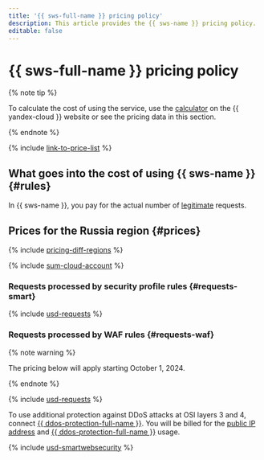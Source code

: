 ```yaml
---
title: '{{ sws-full-name }} pricing policy'
description: This article provides the {{ sws-name }} pricing policy.
editable: false
---
```


# {{ sws-full-name }} pricing policy



{% note tip %}




To calculate the cost of using the service, use the [calculator](https://yandex.cloud/en/prices?state=2e8dfeb93503#calculator) on the {{ yandex-cloud }} website or see the pricing data in this section.


{% endnote %}

{% include [link-to-price-list](../_includes/pricing/link-to-price-list.md) %}

## What goes into the cost of using {{ sws-name }} {#rules}

In {{ sws-name }}, you pay for the actual number of [legitimate](concepts/rules.md#rule-action) requests.

## Prices for the Russia region {#prices}

{% include [pricing-diff-regions](../_includes/pricing-diff-regions.md) %}

{% include [sum-cloud-account](../_includes/smartwebsecurity/sum-cloud-account.md) %}

### Requests processed by security profile rules {#requests-smart}



{% include [usd-requests](../_pricing/smartwebsecurity/usd-requests.md) %}


### Requests processed by WAF rules {#requests-waf}

{% note warning %}

The pricing below will apply starting October 1, 2024.

{% endnote %}



{% include [usd-requests](../_pricing/smartwebsecurity/usd-requests-waf.md) %}


To use additional protection against DDoS attacks at OSI layers 3 and 4, connect [{{ ddos-protection-full-name }}](../vpc/ddos-protection/index.md). You will be billed for the [public IP address](../vpc/pricing.md#prices-public-ip) and [{{ ddos-protection-full-name }}](../vpc/pricing.md#prices-ddos-protection) usage.




{% include [usd-smartwebsecurity](../_pricing_examples/smartwebsecurity/usd-smartwebsecurity.md) %}
